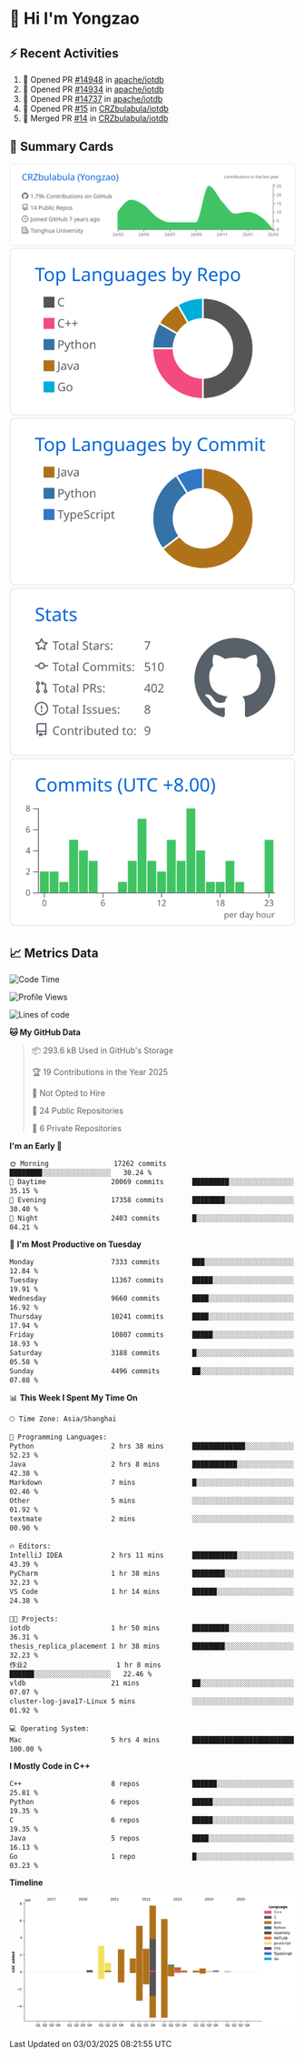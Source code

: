 # 👋 Hi I'm Yongzao

## ⚡ Recent Activities
<!--START_SECTION:activity-->
1. 💪 Opened PR [#14948](https://github.com/apache/iotdb/pull/14948) in [apache/iotdb](https://github.com/apache/iotdb)
2. 💪 Opened PR [#14934](https://github.com/apache/iotdb/pull/14934) in [apache/iotdb](https://github.com/apache/iotdb)
3. 💪 Opened PR [#14737](https://github.com/apache/iotdb/pull/14737) in [apache/iotdb](https://github.com/apache/iotdb)
4. 💪 Opened PR [#15](https://github.com/CRZbulabula/iotdb/pull/15) in [CRZbulabula/iotdb](https://github.com/CRZbulabula/iotdb)
5. 🎉 Merged PR [#14](https://github.com/CRZbulabula/iotdb/pull/14) in [CRZbulabula/iotdb](https://github.com/CRZbulabula/iotdb)
<!--END_SECTION:activity-->

## 🎑 Summary Cards

[![](https://raw.githubusercontent.com/CRZbulabula/CRZbulabula/main/profile-summary-card-output/github/0-profile-details.svg)](https://github.com/vn7n24fzkq/github-profile-summary-cards)
[![](https://raw.githubusercontent.com/CRZbulabula/CRZbulabula/main/profile-summary-card-output/github/1-repos-per-language.svg)](https://github.com/vn7n24fzkq/github-profile-summary-cards) [![](https://raw.githubusercontent.com/CRZbulabula/CRZbulabula/main/profile-summary-card-output/github/2-most-commit-language.svg)](https://github.com/vn7n24fzkq/github-profile-summary-cards)
[![](https://raw.githubusercontent.com/CRZbulabula/CRZbulabula/main/profile-summary-card-output/github/3-stats.svg)](https://github.com/vn7n24fzkq/github-profile-summary-cards) [![](https://raw.githubusercontent.com/CRZbulabula/CRZbulabula/main/profile-summary-card-output/github/4-productive-time.svg)](https://github.com/vn7n24fzkq/github-profile-summary-cards)

## 📈 Metrics Data

<!--START_SECTION:waka-->
![Code Time](http://img.shields.io/badge/Code%20Time-824%20hrs%2056%20mins-blue)

![Profile Views](http://img.shields.io/badge/Profile%20Views-0-blue)

![Lines of code](https://img.shields.io/badge/From%20Hello%20World%20I%27ve%20Written-32.6%20million%20lines%20of%20code-blue)

**🐱 My GitHub Data** 

> 📦 293.6 kB Used in GitHub's Storage 
 > 
> 🏆 19 Contributions in the Year 2025
 > 
> 🚫 Not Opted to Hire
 > 
> 📜 24 Public Repositories 
 > 
> 🔑 6 Private Repositories 
 > 
**I'm an Early 🐤** 

```text
🌞 Morning                17262 commits       ████████░░░░░░░░░░░░░░░░░   30.24 % 
🌆 Daytime                20069 commits       █████████░░░░░░░░░░░░░░░░   35.15 % 
🌃 Evening                17358 commits       ████████░░░░░░░░░░░░░░░░░   30.40 % 
🌙 Night                  2403 commits        █░░░░░░░░░░░░░░░░░░░░░░░░   04.21 % 
```
📅 **I'm Most Productive on Tuesday** 

```text
Monday                   7333 commits        ███░░░░░░░░░░░░░░░░░░░░░░   12.84 % 
Tuesday                  11367 commits       █████░░░░░░░░░░░░░░░░░░░░   19.91 % 
Wednesday                9660 commits        ████░░░░░░░░░░░░░░░░░░░░░   16.92 % 
Thursday                 10241 commits       ████░░░░░░░░░░░░░░░░░░░░░   17.94 % 
Friday                   10807 commits       █████░░░░░░░░░░░░░░░░░░░░   18.93 % 
Saturday                 3188 commits        █░░░░░░░░░░░░░░░░░░░░░░░░   05.58 % 
Sunday                   4496 commits        ██░░░░░░░░░░░░░░░░░░░░░░░   07.88 % 
```


📊 **This Week I Spent My Time On** 

```text
🕑︎ Time Zone: Asia/Shanghai

💬 Programming Languages: 
Python                   2 hrs 38 mins       █████████████░░░░░░░░░░░░   52.23 % 
Java                     2 hrs 8 mins        ███████████░░░░░░░░░░░░░░   42.38 % 
Markdown                 7 mins              █░░░░░░░░░░░░░░░░░░░░░░░░   02.46 % 
Other                    5 mins              ░░░░░░░░░░░░░░░░░░░░░░░░░   01.92 % 
textmate                 2 mins              ░░░░░░░░░░░░░░░░░░░░░░░░░   00.90 % 

🔥 Editors: 
IntelliJ IDEA            2 hrs 11 mins       ███████████░░░░░░░░░░░░░░   43.39 % 
PyCharm                  1 hr 38 mins        ████████░░░░░░░░░░░░░░░░░   32.23 % 
VS Code                  1 hr 14 mins        ██████░░░░░░░░░░░░░░░░░░░   24.38 % 

🐱‍💻 Projects: 
iotdb                    1 hr 50 mins        █████████░░░░░░░░░░░░░░░░   36.31 % 
thesis_replica_placement 1 hr 38 mins        ████████░░░░░░░░░░░░░░░░░   32.23 % 
作业2                      1 hr 8 mins         ██████░░░░░░░░░░░░░░░░░░░   22.46 % 
vldb                     21 mins             ██░░░░░░░░░░░░░░░░░░░░░░░   07.07 % 
cluster-log-java17-Linux 5 mins              ░░░░░░░░░░░░░░░░░░░░░░░░░   01.92 % 

💻 Operating System: 
Mac                      5 hrs 4 mins        █████████████████████████   100.00 % 
```

**I Mostly Code in C++** 

```text
C++                      8 repos             ██████░░░░░░░░░░░░░░░░░░░   25.81 % 
Python                   6 repos             █████░░░░░░░░░░░░░░░░░░░░   19.35 % 
C                        6 repos             █████░░░░░░░░░░░░░░░░░░░░   19.35 % 
Java                     5 repos             ████░░░░░░░░░░░░░░░░░░░░░   16.13 % 
Go                       1 repo              █░░░░░░░░░░░░░░░░░░░░░░░░   03.23 % 
```



**Timeline**

![Lines of Code chart](https://raw.githubusercontent.com/CRZbulabula/CRZbulabula/main/assets/bar_graph.png)


 Last Updated on 03/03/2025 08:21:55 UTC
<!--END_SECTION:waka-->

